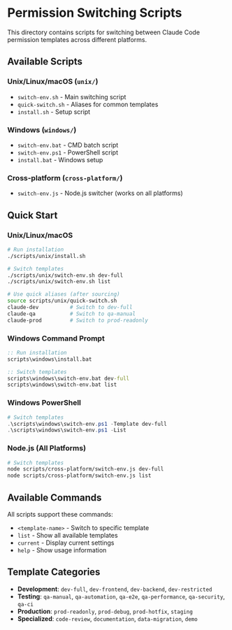 # Permission Switching Scripts

This directory contains scripts for switching between Claude Code permission templates across different platforms.

## Available Scripts

### Unix/Linux/macOS (`unix/`)
- `switch-env.sh` - Main switching script
- `quick-switch.sh` - Aliases for common templates
- `install.sh` - Setup script

### Windows (`windows/`)
- `switch-env.bat` - CMD batch script
- `switch-env.ps1` - PowerShell script
- `install.bat` - Windows setup

### Cross-platform (`cross-platform/`)
- `switch-env.js` - Node.js switcher (works on all platforms)

## Quick Start

### Unix/Linux/macOS
```bash
# Run installation
./scripts/unix/install.sh

# Switch templates
./scripts/unix/switch-env.sh dev-full
./scripts/unix/switch-env.sh list

# Use quick aliases (after sourcing)
source scripts/unix/quick-switch.sh
claude-dev          # Switch to dev-full
claude-qa           # Switch to qa-manual
claude-prod         # Switch to prod-readonly
```

### Windows Command Prompt
```cmd
:: Run installation
scripts\windows\install.bat

:: Switch templates
scripts\windows\switch-env.bat dev-full
scripts\windows\switch-env.bat list
```

### Windows PowerShell
```powershell
# Switch templates
.\scripts\windows\switch-env.ps1 -Template dev-full
.\scripts\windows\switch-env.ps1 -List
```

### Node.js (All Platforms)
```bash
# Switch templates
node scripts/cross-platform/switch-env.js dev-full
node scripts/cross-platform/switch-env.js list
```

## Available Commands

All scripts support these commands:
- `<template-name>` - Switch to specific template
- `list` - Show all available templates
- `current` - Display current settings
- `help` - Show usage information

## Template Categories

- **Development**: `dev-full`, `dev-frontend`, `dev-backend`, `dev-restricted`
- **Testing**: `qa-manual`, `qa-automation`, `qa-e2e`, `qa-performance`, `qa-security`, `qa-ci`
- **Production**: `prod-readonly`, `prod-debug`, `prod-hotfix`, `staging`
- **Specialized**: `code-review`, `documentation`, `data-migration`, `demo`